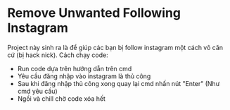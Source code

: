 # Remove Unwanted Following Instagram
 
Project này sinh ra là để giúp các bạn bị follow instagram một cách vô căn cứ (bị hack nick). 
Cách chạy code:
+ Run code dựa trên hướng dẫn trên cmd
+ Yêu cầu đăng nhập vào instagram là thủ công
+ Sau khi đăng nhập thủ công xong quay lại cmd nhấn nút "Enter" (Như cmd yêu cầu)
+ Ngồi và chill chờ code xóa hết
